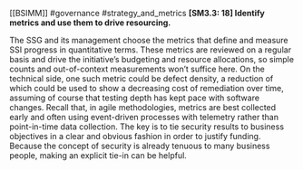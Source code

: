 [[BSIMM]] #governance #strategy_and_metrics
**[SM3.3: 18] Identify metrics and use them to drive resourcing.**


The SSG and its management choose the metrics that define and measure SSI progress in quantitative terms. These metrics are reviewed on a regular basis and drive the initiative’s budgeting and resource allocations, so simple counts and out-of-context measurements won’t suffice here. On the technical side, one such metric could be defect density, a reduction of which could be used to show a decreasing cost of remediation over time, assuming of course that testing depth has kept pace with software changes. Recall that, in agile methodologies, metrics are best collected early and often using event-driven processes with telemetry rather than point-in-time data collection. The key is to tie security results to business objectives in a clear and obvious fashion in order to justify funding. Because the concept of security is already tenuous to many business people, making an explicit tie-in can be helpful. 


